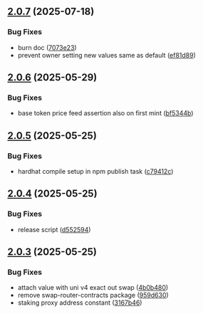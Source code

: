 ## [2.0.7](https://github.com/rigoblock/v3-contracts/compare/v2.0.6...v2.0.7) (2025-07-18)


### Bug Fixes

* burn doc ([7073e23](https://github.com/rigoblock/v3-contracts/commit/7073e23a53850c12e03f8ddaeaf8b003f8e9331f))
* prevent owner setting new values same as default ([ef81d89](https://github.com/rigoblock/v3-contracts/commit/ef81d891e94c39ea41f9b617ece9f830934ea6ca))



## [2.0.6](https://github.com/rigoblock/v3-contracts/compare/v2.0.5...v2.0.6) (2025-05-29)


### Bug Fixes

* base token price feed assertion also on first mint ([bf5344b](https://github.com/rigoblock/v3-contracts/commit/bf5344b73da92865b31e076f856acc347c4623ce))



## [2.0.5](https://github.com/rigoblock/v3-contracts/compare/v2.0.4...v2.0.5) (2025-05-25)


### Bug Fixes

* hardhat compile setup in npm publish task ([c79412c](https://github.com/rigoblock/v3-contracts/commit/c79412cbfcee69a5437184d2cec29f5eb5b5e82b))



## [2.0.4](https://github.com/rigoblock/v3-contracts/compare/v2.0.3...v2.0.4) (2025-05-25)


### Bug Fixes

* release script ([d552594](https://github.com/rigoblock/v3-contracts/commit/d5525946c949cfa463417a312c121ca1624ecd0f))



## [2.0.3](https://github.com/rigoblock/v3-contracts/compare/v2.0.2...v2.0.3) (2025-05-25)


### Bug Fixes

* attach value with uni v4 exact out swap ([4b0b480](https://github.com/rigoblock/v3-contracts/commit/4b0b480aed904f71e51e69784e949b90e6eff2d0))
* remove swap-router-contracts package ([959d630](https://github.com/rigoblock/v3-contracts/commit/959d630cf617f8e21f651ff92a667ab60a3e5bbb))
* staking proxy address constant ([3167b46](https://github.com/rigoblock/v3-contracts/commit/3167b46c7135d90dc434d3c98ad7146df4ba9fad))



